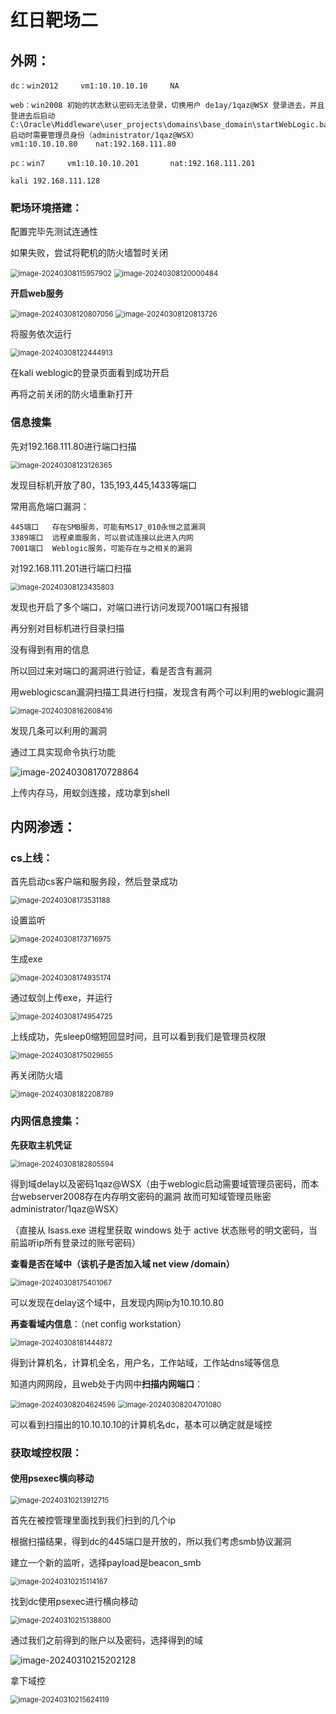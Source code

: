 # 红日靶场二

## 外网：

```
dc：win2012     vm1:10.10.10.10	   NA

web：win2008 初始的状态默认密码无法登录，切换用户 de1ay/1qaz@WSX 登录进去，并且登进去后启动C:\Oracle\Middleware\user_projects\domains\base_domain\startWebLogic.bat 启动时需要管理员身份（administrator/1qaz@WSX）
vm1:10.10.10.80	   nat:192.168.111.80

pc：win7     vm1:10.10.10.201	   nat:192.168.111.201

kali 192.168.111.128
```

### 靶场环境搭建：

配置完毕先测试连通性

如果失败，尝试将靶机的防火墙暂时关闭

<img src="image/image-20240308115957902.png" alt="image-20240308115957902" style="zoom:80%;" />

<img src="image/image-20240308120000484.png" alt="image-20240308120000484" style="zoom:80%;" />

**开启web服务**

<img src="image/image-20240308120807056.png" alt="image-20240308120807056" style="zoom:80%;" />

<img src="image/image-20240308120813726.png" alt="image-20240308120813726" style="zoom:80%;" />

将服务依次运行

<img src="image/image-20240308122444913.png" alt="image-20240308122444913" style="zoom:80%;" />

在kali weblogic的登录页面看到成功开启

再将之前关闭的防火墙重新打开

### 信息搜集

先对192.168.111.80进行端口扫描

<img src="image/image-20240308123126365.png" alt="image-20240308123126365" style="zoom:80%;" />

发现目标机开放了80，135,193,445,1433等端口

常用高危端口漏洞：

```
445端口	存在SMB服务，可能有MS17_010永恒之蓝漏洞
3389端口	远程桌面服务，可以尝试连接以此进入内网
7001端口	Weblogic服务，可能存在与之相关的漏洞
```

对192.168.111.201进行端口扫描

<img src="image/image-20240308123435803.png" alt="image-20240308123435803" style="zoom:80%;" />

发现也开启了多个端口，对端口进行访问发现7001端口有报错

再分别对目标机进行目录扫描

没有得到有用的信息

所以回过来对端口的漏洞进行验证，看是否含有漏洞



用weblogicscan漏洞扫描工具进行扫描，发现含有两个可以利用的weblogic漏洞

<img src="image/image-20240308162608416.png" alt="image-20240308162608416" style="zoom:80%;" />

发现几条可以利用的漏洞

通过工具实现命令执行功能

![image-20240308170728864](image/image-20240308170728864.png)

上传内存马，用蚁剑连接，成功拿到shell

## 内网渗透：

### cs上线：

首先启动cs客户端和服务段，然后登录成功

<img src="image/image-20240308173531188.png" alt="image-20240308173531188" style="zoom:80%;" />

设置监听

<img src="image/image-20240308173716975.png" alt="image-20240308173716975" style="zoom:80%;" />

生成exe

<img src="image/image-20240308174935174.png" alt="image-20240308174935174" style="zoom:80%;" />

通过蚁剑上传exe，并运行

<img src="image/image-20240308174954725.png" alt="image-20240308174954725" style="zoom:80%;" />

上线成功，先sleep0缩短回显时间，且可以看到我们是管理员权限

<img src="image/image-20240308175029655.png" alt="image-20240308175029655" style="zoom:80%;" />

再关闭防火墙

<img src="image/image-20240308182208789.png" alt="image-20240308182208789" style="zoom:80%;" />

### 内网信息搜集：

**先获取主机凭证**

<img src="image/image-20240308182805594.png" alt="image-20240308182805594" style="zoom:80%;" />

得到域delay以及密码1qaz@WSX（由于weblogic启动需要域管理员密码，而本台webserver2008存在内存明文密码的漏洞 故而可知域管理员账密 administrator/1qaz@WSX）

（直接从 lsass.exe 进程里获取 windows 处于 active 状态账号的明文密码，当前监听ip所有登录过的账号密码）

**查看是否在域中（该机子是否加入域 net view /domain）**

<img src="image/image-20240308175401067.png" alt="image-20240308175401067" style="zoom:80%;" />

可以发现在delay这个域中，且发现内网ip为10.10.10.80

**再查看域内信息**：（net config workstation）

<img src="image/image-20240308181444872.png" alt="image-20240308181444872" style="zoom:80%;" />

得到计算机名，计算机全名，用户名，工作站域，工作站dns域等信息

知道内网网段，且web处于内网中**扫描内网端口**：

<img src="image/image-20240308204624596.png" alt="image-20240308204624596" style="zoom:80%;" />

<img src="image/image-20240308204701080.png" alt="image-20240308204701080" style="zoom:80%;" />

可以看到扫描出的10.10.10.10的计算机名dc，基本可以确定就是域控

### 获取域控权限：

#### **使用psexec横向移动**

<img src="image/image-20240310213912715.png" alt="image-20240310213912715" style="zoom:80%;" />

首先在被控管理里面找到我们扫到的几个ip

根据扫描结果，得到dc的445端口是开放的，所以我们考虑smb协议漏洞

建立一个新的监听，选择payload是beacon_smb

<img src="image/image-20240310215114167.png" alt="image-20240310215114167" style="zoom:80%;" />

找到dc使用psexec进行横向移动

<img src="image/image-20240310215138800.png" alt="image-20240310215138800" style="zoom:80%;" />

通过我们之前得到的账户以及密码，选择得到的域

![image-20240310215202128](image/image-20240310215202128.png)

拿下域控

<img src="image/image-20240310215624119.png" alt="image-20240310215624119" style="zoom:80%;" />



























